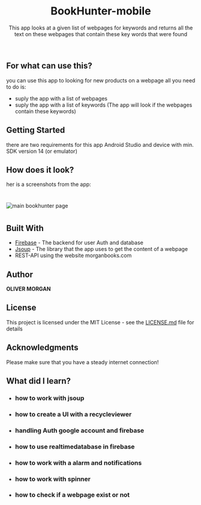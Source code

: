 <h1 align="center">BookHunter-mobile</h1>
<div align="center">
This app looks at a given list of webpages for keywords and returns all the text on these webpages that 
contain these key words that were found
</div>
<br>
<br>

## For what can use this?
you can use this app to looking for new products on a webpage all you need to do is:
* suply the app with a list of webpages
* suply the app with a list of keywords (The app will look if the webpages contain these keywords)

## Getting Started
there are two requirements for this app Android Studio and device with min. SDK version 14 (or emulator)


## How does it look?
her is a screenshots from the app:

#
![main bookhunter page](https://i.imgur.com/9tjIR5D.png)
#

## Built With

* [Firebase](https://firebase.google.com/) - The backend for user Auth and database
* [Jsoup](https://jsoup.org//) - The library that the app uses to get the content of a webpage
* REST-API using the website morganbooks.com


## Author

**OLIVER MORGAN**

## License

This project is licensed under the MIT License - see the [LICENSE.md](LICENSE.md) file for details

## Acknowledgments

Please make sure that you have a steady internet connection!

## What did I learn? 
* ### how to work with jsoup
* ### how to create a UI with a recycleviewer
* ### handling Auth google account and firebase
* ### how to use realtimedatabase in firebase
* ### how to work with a alarm and notifications
* ### how to work with spinner
* ### how to check if a webpage exist or not
